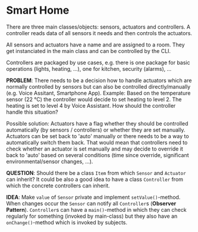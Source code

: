 # Smart Home

There are three main classes/objects: sensors, actuators and controllers.
A controller reads data of all sensors it needs and then controls the actuators.

All sensors and actuators have a name and are assigned to a room.
They get instanciated in the main class and can be controlled by the CLI.

Controllers are packaged by use cases, e.g. there is one package for basic operations (lights, heating, ...), one for kitchen, security (alarms), ...

**PROBLEM**:
There needs to be a decision how to handle actuators which are normally controlled by sensors but can also be controlled directly/manually (e.g. Voice Assitant, Smartphone App).
Example: Based on the temperature sensor (22 °C) the controller would decide to set heating to level 2.
The heating is set to level 4 by Voice Assistant.
How should the controller handle this situation?

Possible solution:
Actuators have a flag whether they should be controlled automatically (by sensors / controllers) or whether they are set manually.
Actuators can be set back to 'auto' manually or there needs to be a way to automatically switch them back.
That would mean that controllers need to check whether an actuator is set manually and may decide to override it back to 'auto' based on several conditions (time since override, significant environmental/sensor changes, ...).

**QUESTION**:
Should there be a class `Item` from which `Sensor` and `Actuator` can inherit?
It could be also a good idea to have a class `Controller` from which the concrete controllers can inherit.

**IDEA**:
Make `value` of `Sensor` private and implement `setValue()`-method.
When changes occur the `Sensor` can notify all `Controller`s (**Observer Pattern**).
`Controller`s can have a `main()`-method in which they can check regularly for something (invoked by main-class) but they also have an `onChange()`-method which is invoked by subjects.
